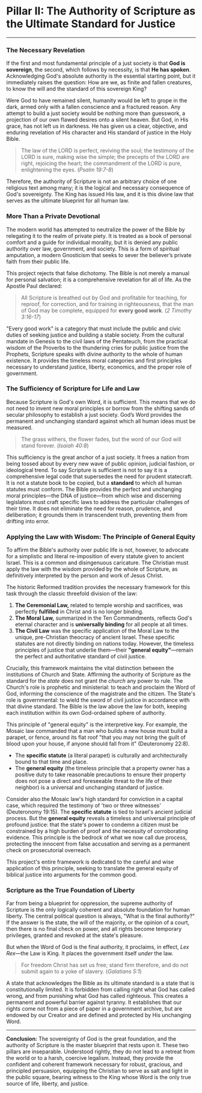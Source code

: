 # Pillar II: The Authority of Scripture as the Ultimate Standard for Justice

---

### The Necessary Revelation

If the first and most fundamental principle of a just society is that **God is sovereign**, the second, which follows by necessity, is that **He has spoken**. Acknowledging God's absolute authority is the essential starting point, but it immediately raises the question: How are we, as finite and fallen creatures, to know the will and the standard of this sovereign King?

Were God to have remained silent, humanity would be left to grope in the dark, armed only with a fallen conscience and a fractured reason. Any attempt to build a just society would be nothing more than guesswork, a projection of our own flawed desires onto a silent heaven. But God, in His grace, has not left us in darkness. He has given us a clear, objective, and enduring revelation of His character and His standard of justice in the Holy Bible.

> The law of the LORD is perfect, reviving the soul;
> the testimony of the LORD is sure, making wise the simple;
> the precepts of the LORD are right, rejoicing the heart;
> the commandment of the LORD is pure, enlightening the eyes.
> (*Psalm 19:7-8*)

Therefore, the authority of Scripture is not an arbitrary choice of one religious text among many; it is the logical and necessary consequence of God's sovereignty. The King has issued His law, and it is this divine law that serves as the ultimate blueprint for all human law.

### More Than a Private Devotional

The modern world has attempted to neutralize the power of the Bible by relegating it to the realm of private piety. It is treated as a book of personal comfort and a guide for individual morality, but it is denied any public authority over law, government, and society. This is a form of spiritual amputation, a modern Gnosticism that seeks to sever the believer’s private faith from their public life.

This project rejects that false dichotomy. The Bible is not merely a manual for personal salvation; it is a comprehensive revelation for all of life. As the Apostle Paul declared:

> All Scripture is breathed out by God and profitable for teaching, for reproof, for correction, and for training in righteousness, that the man of God may be complete, equipped for **every good work**. (*2 Timothy 3:16-17*)

"Every good work" is a category that must include the public and civic duties of seeking justice and building a stable society. From the cultural mandate in Genesis to the civil laws of the Pentateuch, from the practical wisdom of the Proverbs to the thundering cries for public justice from the Prophets, Scripture speaks with divine authority to the whole of human existence. It provides the timeless moral categories and first principles necessary to understand justice, liberty, economics, and the proper role of government.

### The Sufficiency of Scripture for Life and Law

Because Scripture is God's own Word, it is sufficient. This means that we do not need to invent new moral principles or borrow from the shifting sands of secular philosophy to establish a just society. God’s Word provides the permanent and unchanging standard against which all human ideas must be measured.

> The grass withers, the flower fades,
> but the word of our God will stand forever.
> (*Isaiah 40:8*)

This sufficiency is the great anchor of a just society. It frees a nation from being tossed about by every new wave of public opinion, judicial fashion, or ideological trend. To say Scripture is sufficient is not to say it is a comprehensive legal code that supersedes the need for prudent statecraft. It is not a statute book to be copied, but a **standard** to which all human statutes must conform. The Bible provides the perfect and unchanging moral principles—the DNA of justice—from which wise and discerning legislators must craft specific laws to address the particular challenges of their time. It does not eliminate the need for reason, prudence, and deliberation; it grounds them in transcendent truth, preventing them from drifting into error.

### Applying the Law with Wisdom: The Principle of General Equity

To affirm the Bible's authority over public life is not, however, to advocate for a simplistic and literal re-imposition of every statute given to ancient Israel. This is a common and disingenuous caricature. The Christian must apply the law with the wisdom provided by the whole of Scripture, as definitively interpreted by the person and work of Jesus Christ.

The historic Reformed tradition provides the necessary framework for this task through the classic threefold division of the law:

1.  **The Ceremonial Law,** related to temple worship and sacrifices, was perfectly **fulfilled** in Christ and is no longer binding.
2.  **The Moral Law,** summarized in the Ten Commandments, reflects God's eternal character and is **universally binding** for all people at all times.
3.  **The Civil Law** was the specific application of the Moral Law to the unique, pre-Christian theocracy of ancient Israel. These specific statutes are not directly binding on nations today. However, the timeless principles of justice that underlie them—their **"general equity"**—remain the perfect and authoritative standard of civil justice.

Crucially, this framework maintains the vital distinction between the institutions of Church and State. Affirming the authority of Scripture as the standard for the *state* does not grant the *church* any power to rule. The Church's role is prophetic and ministerial: to teach and proclaim the Word of God, informing the conscience of the magistrate and the citizen. The State's role is governmental: to wield the sword of civil justice in accordance with that divine standard. The Bible is the law above the law for both, keeping each institution within its own God-ordained sphere of authority.

This principle of "general equity" is the interpretive key. For example, the Mosaic law commanded that a man who builds a new house must build a parapet, or fence, around its flat roof "that you may not bring the guilt of blood upon your house, if anyone should fall from it" (Deuteronomy 22:8).

*   The **specific statute** (a literal parapet) is culturally and architecturally bound to that time and place.
*   The **general equity** (the timeless principle that a property owner has a positive duty to take reasonable precautions to ensure their property does not pose a direct and foreseeable threat to the life of their neighbor) is a universal and unchanging standard of justice.

Consider also the Mosaic law's high standard for conviction in a capital case, which required the testimony of 'two or three witnesses' (Deuteronomy 19:15). The **specific statute** is tied to Israel's ancient judicial process. But the **general equity** reveals a timeless and universal principle of profound justice: that the state's power to condemn a citizen must be constrained by a high burden of proof and the necessity of corroborating evidence. This principle is the bedrock of what we now call due process, protecting the innocent from false accusation and serving as a permanent check on prosecutorial overreach.

This project's entire framework is dedicated to the careful and wise application of this principle, seeking to translate the general equity of biblical justice into arguments for the common good.

### Scripture as the True Foundation of Liberty

Far from being a blueprint for oppression, the supreme authority of Scripture is the only logically coherent and absolute foundation for human liberty. The central political question is always, "What is the final authority?" If the answer is the state, the will of the majority, or the opinion of a court, then there is no final check on power, and all rights become temporary privileges, granted and revoked at the state's pleasure.

But when the Word of God is the final authority, it proclaims, in effect, *Lex Rex*—the Law is King. It places the government itself *under* the law.

> For freedom Christ has set us free; stand firm therefore, and do not submit again to a yoke of slavery. (*Galatians 5:1*)

A state that acknowledges the Bible as its ultimate standard is a state that is constitutionally limited. It is forbidden from calling right what God has called wrong, and from punishing what God has called righteous. This creates a permanent and powerful barrier against tyranny. It establishes that our rights come not from a piece of paper in a government archive, but are endowed by our Creator and are defined and protected by His unchanging Word.

---

**Conclusion:** The sovereignty of God is the great foundation, and the authority of Scripture is the master blueprint that rests upon it. These two pillars are inseparable. Understood rightly, they do not lead to a retreat from the world or to a harsh, coercive legalism. Instead, they provide the confident and coherent framework necessary for robust, gracious, and principled persuasion, equipping the Christian to serve as salt and light in the public square, bearing witness to the King whose Word is the only true source of life, liberty, and justice.
